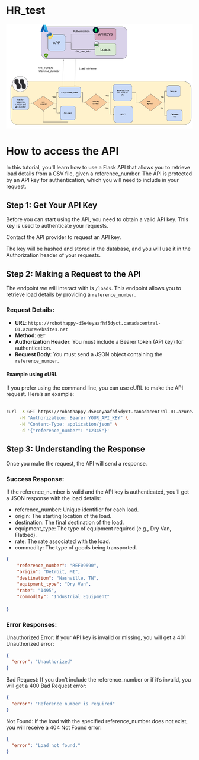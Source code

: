 # HR_test

![Alt text](pipeline.png)


# How to access the API

In this tutorial, you'll learn how to use a Flask API that allows you to retrieve load details from a CSV file, given a reference_number. The API is protected by an API key for authentication, which you will need to include in your request.



## Step 1: Get Your API Key
Before you can start using the API, you need to obtain a valid API key. This key is used to authenticate your requests.

Contact the API provider to request an API key.

The key will be hashed and stored in the database, and you will use it in the Authorization header of your requests.


## Step 2: Making a Request to the API

The endpoint we will interact with is `/loads`. This endpoint allows you to retrieve load details by providing a `reference_number`.

### Request Details:

- **URL**: `https://robothappy-d5e4eyaafhf5dyct.canadacentral-01.azurewebsites.net`
- **Method**: `GET`
- **Authorization Header**: You must include a Bearer token (API key) for authentication.
- **Request Body**: You must send a JSON object containing the `reference_number`.


#### Example using cURL
If you prefer using the command line, you can use cURL to make the API request. Here’s an example:

``` bash 

curl -X GET https://robothappy-d5e4eyaafhf5dyct.canadacentral-01.azurewebsites.net/loads \
     -H "Authorization: Bearer YOUR_API_KEY" \
     -H "Content-Type: application/json" \
     -d '{"reference_number": "12345"}'

```

## Step 3: Understanding the Response
Once you make the request, the API will send a response.

### Success Response:
If the reference_number is valid and the API key is authenticated, you'll get a JSON response with the load details:

- reference_number: Unique identifier for each load.
- origin: The starting location of the load.
- destination: The final destination of the load.
- equipment_type: The type of equipment required (e.g., Dry Van,
Flatbed). 
- rate: The rate associated with the load.
- commodity: The type of goods being transported.

``` json
{   
    "reference_number": "REF09690",
    "origin": "Detroit, MI",
    "destination": "Nashville, TN",
    "equipment_type": "Dry Van",
    "rate": "1495",
    "commodity": "Industrial Equipment"
    
}
```


### Error Responses:
Unauthorized Error: If your API key is invalid or missing, you will get a 401 Unauthorized error:

``` json
{
  "error": "Unauthorized"
}


```
Bad Request: If you don’t include the reference_number or if it’s invalid, you will get a 400 Bad Request error:



``` json
{
  "error": "Reference number is required"
}

```

Not Found: If the load with the specified reference_number does not exist, you will receive a 404 Not Found error:


``` json
{
  "error": "Load not found."
}

```